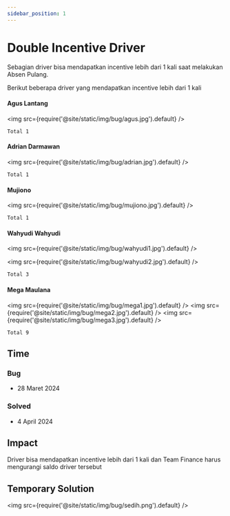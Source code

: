 ```yaml
---
sidebar_position: 1
---
```


# Double Incentive Driver

Sebagian driver bisa mendapatkan incentive lebih dari 1 kali saat melakukan Absen Pulang.

Berikut beberapa driver yang mendapatkan incentive lebih dari 1 kali

#### Agus Lantang

<img src={require('@site/static/img/bug/agus.jpg').default} />

`Total 1`

#### Adrian Darmawan

<img src={require('@site/static/img/bug/adrian.jpg').default} />

`Total 1`

#### Mujiono

<img src={require('@site/static/img/bug/mujiono.jpg').default} />

`Total 1`

#### Wahyudi Wahyudi

<img src={require('@site/static/img/bug/wahyudi1.jpg').default} />

<img src={require('@site/static/img/bug/wahyudi2.jpg').default} />

`Total 3`

#### Mega Maulana

<img src={require('@site/static/img/bug/mega1.jpg').default} />
<img src={require('@site/static/img/bug/mega2.jpg').default} />
<img src={require('@site/static/img/bug/mega3.jpg').default} />

`Total 9`

## Time

### Bug

- 28 Maret 2024

### Solved

- 4 April 2024

## Impact

Driver bisa mendapatkan incentive lebih dari 1 kali dan Team Finance harus mengurangi saldo driver tersebut

## Temporary Solution

<img src={require('@site/static/img/bug/sedih.png').default} />
